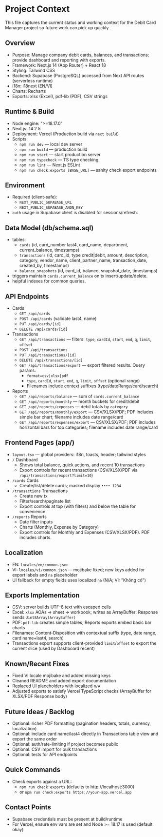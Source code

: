 # Project Context

This file captures the current status and working context for the Debit Card Manager project so future work can pick up quickly.

## Overview
- Purpose: Manage company debit cards, balances, and transactions; provide dashboard and reporting with exports.
- Framework: Next.js 14 (App Router) + React 18
- Styling: Tailwind CSS
- Backend: Supabase (PostgreSQL) accessed from Next API routes (serverless runtime)
- i18n: i18next (EN/VI)
- Charts: Recharts
- Exports: xlsx (Excel), pdf-lib (PDF), CSV strings

## Runtime & Build
- Node engine: ">=18.17.0"
- Next.js: 14.2.5
- Deployment: Vercel (Production build via `next build`)
- Scripts:
  - `npm run dev` — local dev server
  - `npm run build` — production build
  - `npm run start` — start production server
  - `npm run typecheck` — TS type checking
  - `npm run lint` — Next.js ESLint
  - `npm run check:exports [BASE_URL]` — sanity check export endpoints

## Environment
- Required (client-safe):
  - `NEXT_PUBLIC_SUPABASE_URL`
  - `NEXT_PUBLIC_SUPABASE_ANON_KEY`
- `auth` usage in Supabase client is disabled for sessions/refresh.

## Data Model (db/schema.sql)
- tables:
  - `cards` (id, card_number last4, card_name, department, current_balance, timestamps)
  - `transactions` (id, card_id, type credit|debit, amount, description, category, vendor_name, client_partner_name, transaction_date, created_by, timestamps)
  - `balance_snapshots` (id, card_id, balance, snapshot_date, timestamps)
- triggers maintain `cards.current_balance` on tx insert/update/delete.
- helpful indexes for common queries.

## API Endpoints
- Cards
  - `GET /api/cards`
  - `POST /api/cards` (validate last4, name)
  - `PUT /api/cards/[id]`
  - `DELETE /api/cards/[id]`
- Transactions
  - `GET /api/transactions` — filters: `type`, `cardId`, `start`, `end`, `q`, `limit`, `offset`
  - `POST /api/transactions`
  - `PUT /api/transactions/[id]`
  - `DELETE /api/transactions/[id]`
  - `GET /api/transactions/export` — export filtered results. Query params:
    - `format=csv|xlsx|pdf`
    - `type`, `cardId`, `start`, `end`, `q`, `limit`, `offset` (optional range)
    - Filenames include context suffixes (type/dateRange/card/search)
- Reports
  - `GET /api/reports/balance` — sum of `cards.current_balance`
  - `GET /api/reports/monthly` — month buckets for credit/debit
  - `GET /api/reports/expenses` — debit totals by `category`
  - `GET /api/reports/monthly/export` — CSV/XLSX/PDF; PDF includes simple bar chart; filename includes date range/card
  - `GET /api/reports/expenses/export` — CSV/XLSX/PDF; PDF includes horizontal bars for top categories; filename includes date range/card

## Frontend Pages (app/)
- `layout.tsx` — global providers: i18n, toasts, header; tailwind styles
- `/` Dashboard
  - Shows total balance, quick actions, and recent 10 transactions
  - Export controls for recent transactions (CSV/XLSX/PDF via `/api/transactions/export?limit=10`)
- `/cards` Cards
  - Create/list/delete cards; masked display `•••• 1234`
- `/transactions` Transactions
  - Create new tx
  - Filter/search/paginate list
  - Export controls at top (with filters) and below the table for convenience
- `/reports` Reports
  - Date filter inputs
  - Charts (Monthly, Expense by Category)
  - Export controls for Monthly and Expenses (CSV/XLSX/PDF). PDF includes charts.

## Localization
- EN: `locales/en/common.json`
- VI: `locales/vi/common.json` — mojibake fixed; new keys added for export labels and `na` placeholder
- UI fallback for empty fields uses localized `na` (N/A; VI: "Không có")

## Exports Implementation
- CSV: server builds UTF-8 text with escaped cells
- Excel: `xlsx` AOAs -> sheet -> workbook; writes as ArrayBuffer; Response sends `Uint8Array(ArrayBuffer)`
- PDF: `pdf-lib` creates simple tables; Reports exports embed basic bar charts
- Filenames: Content-Disposition with contextual suffix (type, date range, card name+last4, search)
- Transactions export supports client-provided `limit`/`offset` to export the current slice (used by Dashboard recent)

## Known/Recent Fixes
- Fixed VI locale mojibake and added missing keys
- Cleaned README and added export documentation
- Replaced UI placeholders with localized `N/A`
- Adjusted exports to satisfy Vercel TypeScript checks (ArrayBuffer for XLSX/PDF Response body)

## Future Ideas / Backlog
- Optional: richer PDF formatting (pagination headers, totals, currency, localization)
- Optional: include card name/last4 directly in Transactions table view and export the same order
- Optional: auth/rate-limiting if project becomes public
- Optional: CSV import for bulk transactions
- Optional: tests for API endpoints

## Quick Commands
- Check exports against a URL:
  - `npm run check:exports` (defaults to http://localhost:3000)
  - or `npm run check:exports https://your-app.vercel.app`

## Contact Points
- Supabase credentials must be present at build/runtime
- For Vercel, ensure env vars are set and Node >= 18.17 is used (default okay)

